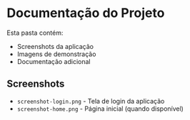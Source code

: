 # Documentação do Projeto

Esta pasta contém:
- Screenshots da aplicação
- Imagens de demonstração
- Documentação adicional

## Screenshots

- `screenshot-login.png` - Tela de login da aplicação
- `screenshot-home.png` - Página inicial (quando disponível)
